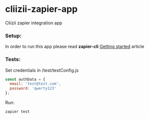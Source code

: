 # cliizii-zapier-app
Cliizii zapier integration app

### Setup:
In order to run this app please read **zapier-cli** [Getting started](https://zapier.com/developer/documentation/v2/getting-started-cli/) article

### Tests:

Set credentials in /test/testConfig.js
```javascript
const authData = {
  email: 'test@test.com',
  password: 'qwerty123'
};
```

Run:
```sh
zapier test
```
